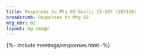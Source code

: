 ```yaml
---
title: Responses to Mtg 02 &bull; CS-205 (202110)
breadcrumb: Responses to Mtg 02
mtg_nbr: 02
layout: bg-image
---
```

 
{%- include meetings/responses.html -%}
